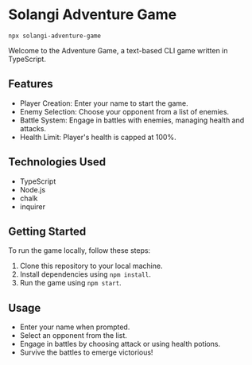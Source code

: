 # Solangi Adventure Game

`npx solangi-adventure-game`

Welcome to the Adventure Game, a text-based CLI game written in TypeScript.

## Features

- Player Creation: Enter your name to start the game.
- Enemy Selection: Choose your opponent from a list of enemies.
- Battle System: Engage in battles with enemies, managing health and attacks.
- Health Limit: Player's health is capped at 100%.

## Technologies Used

- TypeScript
- Node.js
- chalk
- inquirer

## Getting Started

To run the game locally, follow these steps:

1. Clone this repository to your local machine.
2. Install dependencies using `npm install`.
3. Run the game using `npm start`.

## Usage

- Enter your name when prompted.
- Select an opponent from the list.
- Engage in battles by choosing attack or using health potions.
- Survive the battles to emerge victorious!


